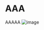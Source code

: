 # AAA
AAAAA
![image](https://github.com/user-attachments/assets/b95b3cf2-034b-4c38-8163-e39e44b75b56)
